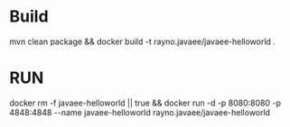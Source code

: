 # Build
mvn clean package && docker build -t rayno.javaee/javaee-helloworld .

# RUN

docker rm -f javaee-helloworld || true && docker run -d -p 8080:8080 -p 4848:4848 --name javaee-helloworld rayno.javaee/javaee-helloworld 